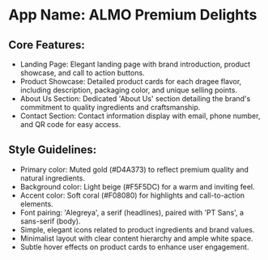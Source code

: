 # **App Name**: ALMO Premium Delights

## Core Features:

- Landing Page: Elegant landing page with brand introduction, product showcase, and call to action buttons.
- Product Showcase: Detailed product cards for each dragee flavor, including description, packaging color, and unique selling points.
- About Us Section: Dedicated 'About Us' section detailing the brand's commitment to quality ingredients and craftsmanship.
- Contact Section: Contact information display with email, phone number, and QR code for easy access.

## Style Guidelines:

- Primary color: Muted gold (#D4A373) to reflect premium quality and natural ingredients.
- Background color: Light beige (#F5F5DC) for a warm and inviting feel.
- Accent color: Soft coral (#F08080) for highlights and call-to-action elements.
- Font pairing: 'Alegreya', a serif (headlines), paired with 'PT Sans', a sans-serif (body).
- Simple, elegant icons related to product ingredients and brand values.
- Minimalist layout with clear content hierarchy and ample white space.
- Subtle hover effects on product cards to enhance user engagement.